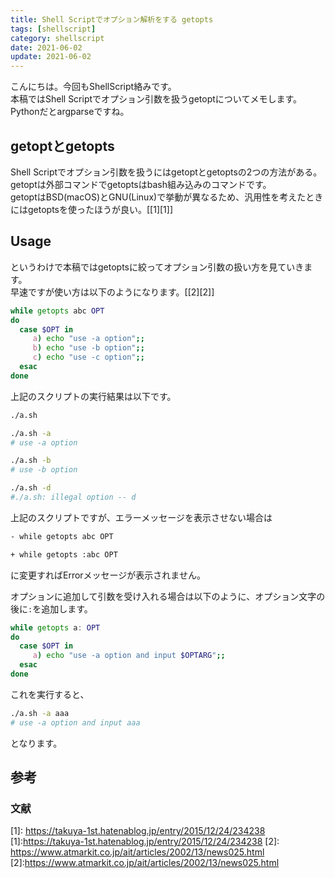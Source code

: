 ```yaml
---
title: Shell Scriptでオプション解析をする getopts
tags: [shellscript]
category: shellscript
date: 2021-06-02
update: 2021-06-02
---
```


こんにちは。今回もShellScript絡みです。  
本稿ではShell Scriptでオプション引数を扱うgetoptについてメモします。  
Pythonだとargparseですね。

## getoptとgetopts

Shell Scriptでオプション引数を扱うにはgetoptとgetoptsの2つの方法がある。  
getoptは外部コマンドでgetoptsはbash組み込みのコマンドです。  
getoptはBSD(macOS)とGNU(Linux)で挙動が異なるため、汎用性を考えたときにはgetoptsを使ったほうが良い。[[1][1]]

## Usage

というわけで本稿ではgetoptsに絞ってオプション引数の扱い方を見ていきます。  
早速ですが使い方は以下のようになります。[[2][2]]

```bash
while getopts abc OPT
do
  case $OPT in
     a) echo "use -a option";;
     b) echo "use -b option";;
     c) echo "use -c option";;
  esac
done
```

上記のスクリプトの実行結果は以下です。

```bash
./a.sh

./a.sh -a
# use -a option

./a.sh -b
# use -b option

./a.sh -d
#./a.sh: illegal option -- d
```

上記のスクリプトですが、エラーメッセージを表示させない場合は

```bash
- while getopts abc OPT

+ while getopts :abc OPT
```

に変更すればErrorメッセージが表示されません。

オプションに追加して引数を受け入れる場合は以下のように、オプション文字の後に`:`を追加します。

```bash
while getopts a: OPT
do
  case $OPT in
     a) echo "use -a option and input $OPTARG";;
  esac
done
```

これを実行すると、

```bash
./a.sh -a aaa
# use -a option and input aaa
```

となります。

## 参考

### 文献

\[1]: <https://takuya-1st.hatenablog.jp/entry/2015/12/24/234238>  
[1]:https://takuya-1st.hatenablog.jp/entry/2015/12/24/234238
\[2]: <https://www.atmarkit.co.jp/ait/articles/2002/13/news025.html>  
[2]:https://www.atmarkit.co.jp/ait/articles/2002/13/news025.html
